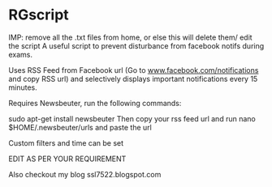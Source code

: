 # RGscript
IMP: remove all the .txt files from home, or else this will delete them/ edit the script
A useful script to prevent disturbance from facebook notifs during exams.

Uses RSS Feed from Facebook url (Go to www.facebook.com/notifications and copy RSS url) and selectively displays important notifications every 15 minutes.

Requires Newsbeuter, run the following commands:

sudo apt-get install newsbeuter
 Then copy your rss feed url and run
nano $HOME/.newsbeuter/urls and paste the url

Custom filters and time can be set

EDIT AS PER YOUR REQUIREMENT

Also checkout my blog ssl7522.blogspot.com
